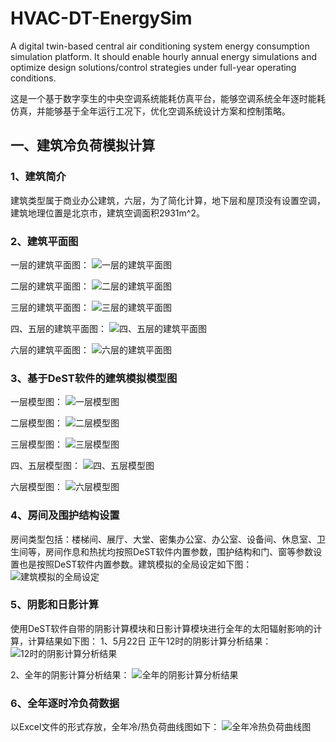 # HVAC-DT-EnergySim
A digital twin-based central air conditioning system energy consumption simulation platform. It should enable hourly annual energy simulations and optimize design solutions/control strategies under full-year operating conditions.

这是一个基于数字孪生的中央空调系统能耗仿真平台，能够空调系统全年逐时能耗仿真，并能够基于全年运行工况下，优化空调系统设计方案和控制策略。

## 一、建筑冷负荷模拟计算
### 1、建筑简介
  建筑类型属于商业办公建筑，六层，为了简化计算，地下层和屋顶没有设置空调，建筑地理位置是北京市，建筑空调面积2931m^2。
### 2、建筑平面图
一层的建筑平面图：
![一层的建筑平面图](image/一层平面图.png)

二层的建筑平面图：
![二层的建筑平面图](image/二层平面图.png)

三层的建筑平面图：
![三层的建筑平面图](image/三层平面图.png)

四、五层的建筑平面图：
![四、五层的建筑平面图](image/四-五层平面图.png)

六层的建筑平面图：
![六层的建筑平面图](image/六层平面图.png)

### 3、基于DeST软件的建筑模拟模型图
一层模型图：
![一层模型图](image/一层模型图.png)

二层模型图：
![二层模型图](image/二层模型图.png)

三层模型图：
![三层模型图](image/三层模型图.png)

四、五层模型图：
![四、五层模型图](image/四-五层模型图.png)

六层模型图：
![六层模型图](image/六层模型图.png)

### 4、房间及围护结构设置
房间类型包括：楼梯间、展厅、大堂、密集办公室、办公室、设备间、休息室、卫生间等，房间作息和热扰均按照DeST软件内置参数，围护结构和门、窗等参数设置也是按照DeST软件内置参数。建筑模拟的全局设定如下图：
![建筑模拟的全局设定](image/建筑模拟全局设定.png)

### 5、阴影和日影计算
使用DeST软件自带的阴影计算模块和日影计算模块进行全年的太阳辐射影响的计算，计算结果如下图：
1、5月22日 正午12时的阴影计算分析结果：
![12时的阴影计算分析结果](image/2025-5-22-12-00-00阴影分析.png)

2、全年的阴影计算分析结果：
![全年的阴影计算分析结果](image/2025全年阴影分析.png)

### 6、全年逐时冷负荷数据
以Excel文件的形式存放，全年冷/热负荷曲线图如下：
![全年冷热负荷曲线图](image/全年冷热负荷曲线图.png)
